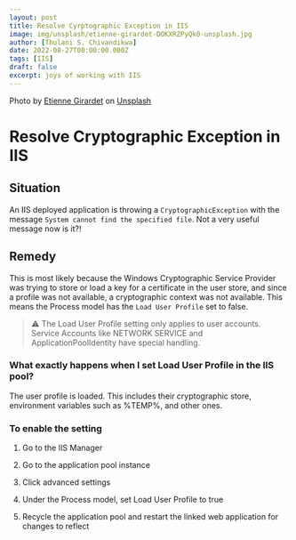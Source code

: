 ```yaml
---
layout: post
title: Resolve Cyrptographic Exception in IIS
image: img/unsplash/etienne-girardet-DOKXRZPyQk0-unsplash.jpg
author: [Thulani S. Chivandikwa]
date: 2022-08-27T00:00:00.000Z
tags: [IIS]
draft: false
excerpt: joys of working with IIS
---
```


Photo by <a href="https://unsplash.com/fr/@etiennegirardet?utm_source=unsplash&utm_medium=referral&utm_content=creditCopyText">Etienne Girardet</a> on <a href="https://unsplash.com/photos/DOKXRZPyQk0?utm_source=unsplash&utm_medium=referral&utm_content=creditCopyText">Unsplash</a>

# Resolve Cryptographic Exception in IIS

## Situation

An IIS deployed application is throwing a `CryptographicException` with the message `System cannot find the specified file`. Not a very useful message now is it?!

## Remedy

This is most likely because the Windows Cryptographic Service Provider was trying to store or load a key for a certificate in the user store, and since a profile was not available, a cryptographic context was not available. This means the Process model has the `Load User Profile` set to false.

> ⚠️ The Load User Profile setting only applies to user accounts. Service Accounts like NETWORK SERVICE and ApplicationPoolIdentity have special handling.

### What exactly happens when I set Load User Profile in the IIS pool?

The user profile is loaded. This includes their cryptographic store, environment variables such as %TEMP%, and other ones.

### To enable the setting

1. Go to the IIS Manager

1. Go to the application pool instance

1. Click advanced settings

1. Under the Process model, set Load User Profile to true

1. Recycle the application pool and restart the linked web application for changes to reflect
